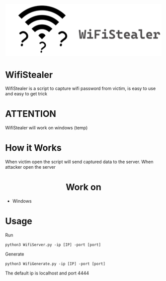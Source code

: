 ![](WifiSteal.jpg)


# WifiStealer
WifiStealer is a script to capture wifi password from victim, is easy to use and easy to get trick

# ATTENTION
WifiStealer will work on windows (temp)


# How it Works

When victim open the script will send captured data to the server. When attacker open the server
<h1 align="center">Work on</h1>

- Windows 

# Usage
Run
```
python3 WifiServer.py -ip [IP] -port [port]
```
Generate
```
python3 WifiGenerate.py -ip [IP] -port [port]
```

The default ip is localhost and port 4444

